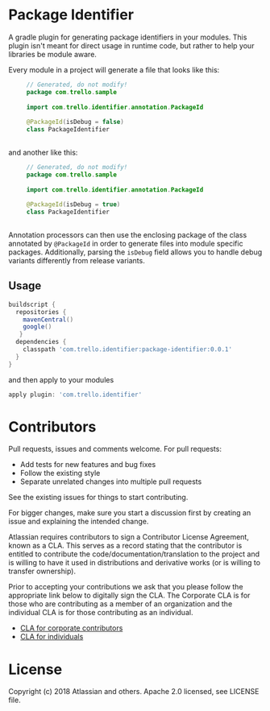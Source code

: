 # Package Identifier

A gradle plugin for generating package identifiers in your modules. 
This plugin isn't meant for direct usage in runtime code, but rather to help your libraries be module aware.

Every module in a project will generate a file that looks like this: 

```kotlin
     // Generated, do not modify!
     package com.trello.sample
     
     import com.trello.identifier.annotation.PackageId
     
     @PackageId(isDebug = false)
     class PackageIdentifier
     
```

and another like this:


```kotlin
     // Generated, do not modify!
     package com.trello.sample
     
     import com.trello.identifier.annotation.PackageId
     
     @PackageId(isDebug = true)
     class PackageIdentifier
     
```

Annotation processors can then use the enclosing package of the class annotated by `@PackageId` in order to generate files into module specific packages.
Additionally, parsing the `isDebug` field allows you to handle debug variants differently from release variants.

## Usage

```groovy
buildscript {
  repositories {
    mavenCentral()
    google()
   }
  dependencies {
    classpath 'com.trello.identifier:package-identifier:0.0.1'
  }
}
```

and then apply to your modules
```groovy
apply plugin: 'com.trello.identifier'

```


# Contributors

Pull requests, issues and comments welcome. For pull requests:

* Add tests for new features and bug fixes
* Follow the existing style
* Separate unrelated changes into multiple pull requests

See the existing issues for things to start contributing.

For bigger changes, make sure you start a discussion first by creating an issue and explaining the intended change.

Atlassian requires contributors to sign a Contributor License Agreement, known as a CLA. This serves as a record stating that the contributor is entitled to contribute the code/documentation/translation to the project and is willing to have it used in distributions and derivative works (or is willing to transfer ownership).

Prior to accepting your contributions we ask that you please follow the appropriate link below to digitally sign the CLA. The Corporate CLA is for those who are contributing as a member of an organization and the individual CLA is for those contributing as an individual.

* [CLA for corporate contributors](https://na2.docusign.net/Member/PowerFormSigning.aspx?PowerFormId=e1c17c66-ca4d-4aab-a953-2c231af4a20b)
* [CLA for individuals](https://na2.docusign.net/Member/PowerFormSigning.aspx?PowerFormId=3f94fbdc-2fbe-46ac-b14c-5d152700ae5d)
    
# License

Copyright (c) 2018 Atlassian and others. Apache 2.0 licensed, see LICENSE file.
